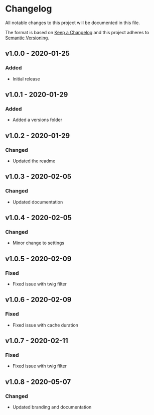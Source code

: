 # Changelog

All notable changes to this project will be documented in this file.

The format is based on [Keep a Changelog](http://keepachangelog.com/) and this project adheres to [Semantic Versioning](http://semver.org/).

## v1.0.0 - 2020-01-25
### Added
- Initial release

## v1.0.1 - 2020-01-29

### Added

- Added a versions folder

## v1.0.2 - 2020-01-29

### Changed

- Updated the readme

## v1.0.3 - 2020-02-05

### Changed

- Updated documentation

## v1.0.4 - 2020-02-05

### Changed

- Minor change to settings

## v1.0.5 - 2020-02-09

### Fixed

- Fixed issue with twig filter

## v1.0.6 - 2020-02-09

### Fixed

- Fixed issue with cache duration

## v1.0.7 - 2020-02-11

### Fixed

- Fixed issue with twig filter

## v1.0.8 - 2020-05-07

### Changed

- Updated branding and documentation